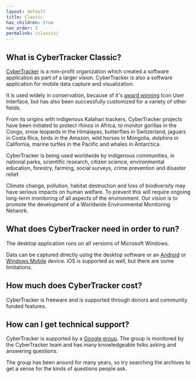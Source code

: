 ```yaml
---
layout: default
title: Classic
has_children: true
nav_order: 3
permalink: /classic/
---
```

## What is CyberTracker Classic?

[CyberTracker](http://cybertracker.org) is a non-profit organization
which created a software application as part of a larger vision.
CyberTracker is also a software application for mobile data capture and
visualization.

It is used widely in conservation, because of it's [award
winning](http://cybertracker.org/background/awards) Icon User Interface,
but has also been successfully customized for a variety of other fields.

From its origins with indigenous Kalahari trackers, CyberTracker
projects have been initiated to protect rhinos in Africa, to monitor
gorillas in the Congo, snow leopards in the Himalayas, butterflies in
Switzerland, jaguars in Costa Rica, birds in the Amazon, wild horses in
Mongolia, dolphins in California, marine turtles in the Pacific and
whales in Antarctica.

CyberTracker is being used worldwide by indigenous communities, in
national parks, scientific research, citizen science, environmental
education, forestry, farming, social surveys, crime prevention and
disaster relief.

Climate change, pollution, habitat destruction and loss of biodiversity
may have serious impacts on human welfare. To prevent this will require
ongoing long-term monitoring of all aspects of the environment. Our
vision is to promote the development of a Worldwide Environmental
Monitoring Network.

## What does CyberTracker need in order to run?

The desktop application runs on all versions of Microsoft Windows.

Data can be captured directly using the desktop software or an
[Android](http://www.bing.com/images/search?q=android+phone) or [Windows
Mobile](http://www.bing.com/images/search?q=rugged+windows+mobile)
device. iOS is supported as well, but there are some limitations.

## How much does CyberTracker cost?

CyberTracker is freeware and is supported through donors and community
funded features.

## How can I get technical support?

CyberTracker is supported by a [Google
group](https://groups.google.com/g/cybertrackerwiki/). The group is
monitored by the CyberTracker team and has many knowledgeable folks
asking and answering questions.

The group has been around for many years, so try searching the archives
to get a sense for the kinds of questions people ask.
